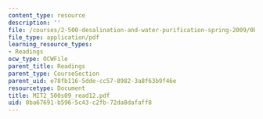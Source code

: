 ```yaml
---
content_type: resource
description: ''
file: /courses/2-500-desalination-and-water-purification-spring-2009/0ba67691b5965c43c2fb72da8dafaff8_MIT2_500s09_read12.pdf
file_type: application/pdf
learning_resource_types:
- Readings
ocw_type: OCWFile
parent_title: Readings
parent_type: CourseSection
parent_uid: e78fb116-5dde-cc57-8982-3a8f63b9f46e
resourcetype: Document
title: MIT2_500s09_read12.pdf
uid: 0ba67691-b596-5c43-c2fb-72da8dafaff8
---
```

